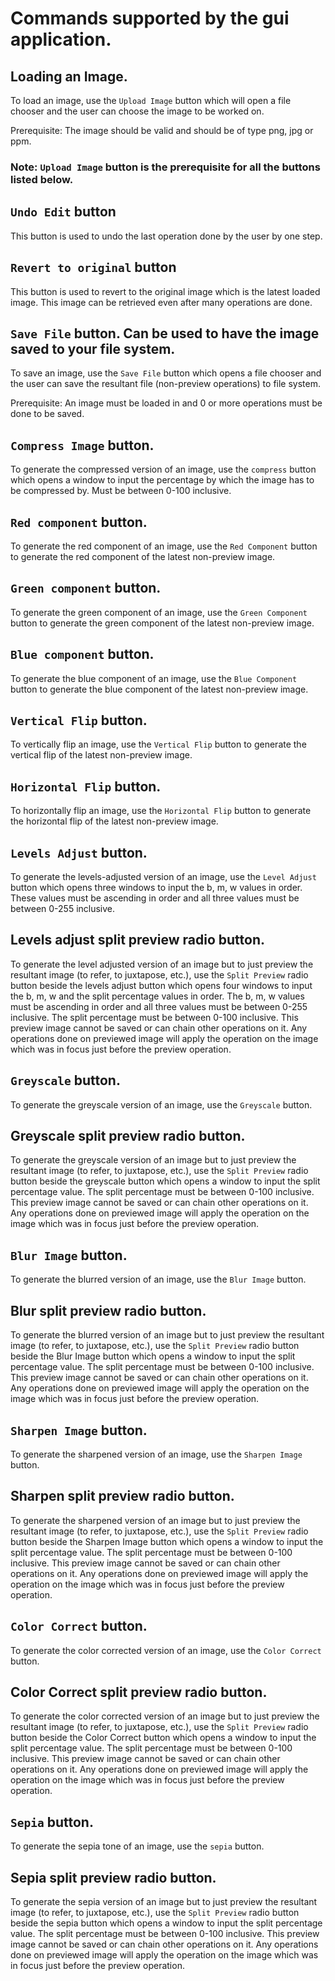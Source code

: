# Commands supported by the gui application.

## Loading an Image.

To load an image, use the `Upload Image` button which will open a file chooser and the user can 
choose the image to be worked on.

Prerequisite: The image should be valid and should be of type png, jpg or ppm.

### Note: `Upload Image` button is the prerequisite for all the buttons listed below.

## `Undo Edit` button

This button is used to undo the last operation done by the user by one step. 

## `Revert to original` button

This button is used to revert to the original image which is the latest loaded image. This image 
can be retrieved even after many operations are done.

## `Save File` button. Can be used to have the image saved to your file system. 

To save an image, use the `Save File` button which opens a file chooser and the user can save the 
resultant file (non-preview operations) to file system.

Prerequisite: An image must be loaded in and 0 or more operations must be done to be saved.

## `Compress Image` button.

To generate the compressed version of an image, use the `compress` button which opens a window to 
input the percentage by which the image has to be compressed by. Must be between 0-100 inclusive.

## `Red component` button.

To generate the red component of an image, use the `Red Component` button to generate the red 
component of the latest non-preview image.

## `Green component` button.

To generate the green component of an image, use the `Green Component` button to generate the green
component of the latest non-preview image.

## `Blue component` button.

To generate the blue component of an image, use the `Blue Component` button to generate the blue
component of the latest non-preview image.

## `Vertical Flip` button.

To vertically flip an image, use the `Vertical Flip` button to generate the vertical flip
of the latest non-preview image.

## `Horizontal Flip` button.

To horizontally flip an image, use the `Horizontal Flip` button to generate the horizontal flip
of the latest non-preview image.

## `Levels Adjust` button.

To generate the levels-adjusted version of an image, use the `Level Adjust` button which opens 
three windows to input the b, m, w values in order. These values must be ascending in order and all
three values must be between 0-255 inclusive.

## Levels adjust split preview radio button.

To generate the level adjusted version of an image but to just preview the resultant image
(to refer, to juxtapose, etc.), use the `Split Preview` radio button beside the levels adjust
button which opens four windows to input the b, m, w and the split percentage values in order. 
The b, m, w values must be ascending in order and all three values must be between 0-255 inclusive.
The split percentage must be between 0-100 inclusive. This preview image cannot be saved or can
chain other operations on it. Any operations done on previewed image will apply the operation on
the image which was in focus just before the preview operation.

## `Greyscale` button.

To generate the greyscale version of an image, use the `Greyscale` button.

## Greyscale split preview radio button.

To generate the greyscale version of an image but to just preview the resultant image
(to refer, to juxtapose, etc.), use the `Split Preview` radio button beside the greyscale
button which opens a window to input the split percentage value.
The split percentage must be between 0-100 inclusive. This preview image cannot be saved or can
chain other operations on it. Any operations done on previewed image will apply the operation on 
the image which was in focus just before the preview operation.

## `Blur Image` button.

To generate the blurred version of an image, use the `Blur Image` button.

## Blur split preview radio button.

To generate the blurred version of an image but to just preview the resultant image
(to refer, to juxtapose, etc.), use the `Split Preview` radio button beside the Blur Image
button which opens a window to input the split percentage value.
The split percentage must be between 0-100 inclusive. This preview image cannot be saved or can
chain other operations on it. Any operations done on previewed image will apply the operation on
the image which was in focus just before the preview operation.

## `Sharpen Image` button.

To generate the sharpened version of an image, use the `Sharpen Image` button.

## Sharpen split preview radio button.

To generate the sharpened version of an image but to just preview the resultant image
(to refer, to juxtapose, etc.), use the `Split Preview` radio button beside the Sharpen Image
button which opens a window to input the split percentage value.
The split percentage must be between 0-100 inclusive. This preview image cannot be saved or can
chain other operations on it. Any operations done on previewed image will apply the operation on
the image which was in focus just before the preview operation.

## `Color Correct` button.

To generate the color corrected version of an image, use the `Color Correct` button.

## Color Correct split preview radio button.

To generate the color corrected version of an image but to just preview the resultant image
(to refer, to juxtapose, etc.), use the `Split Preview` radio button beside the Color Correct
button which opens a window to input the split percentage value.
The split percentage must be between 0-100 inclusive. This preview image cannot be saved or can
chain other operations on it. Any operations done on previewed image will apply the operation on
the image which was in focus just before the preview operation.

## `Sepia` button.

To generate the sepia tone of an image, use the `sepia` button.

## Sepia split preview radio button.

To generate the sepia version of an image but to just preview the resultant image
(to refer, to juxtapose, etc.), use the `Split Preview` radio button beside the sepia
button which opens a window to input the split percentage value.
The split percentage must be between 0-100 inclusive. This preview image cannot be saved or can
chain other operations on it. Any operations done on previewed image will apply the operation on
the image which was in focus just before the preview operation.
